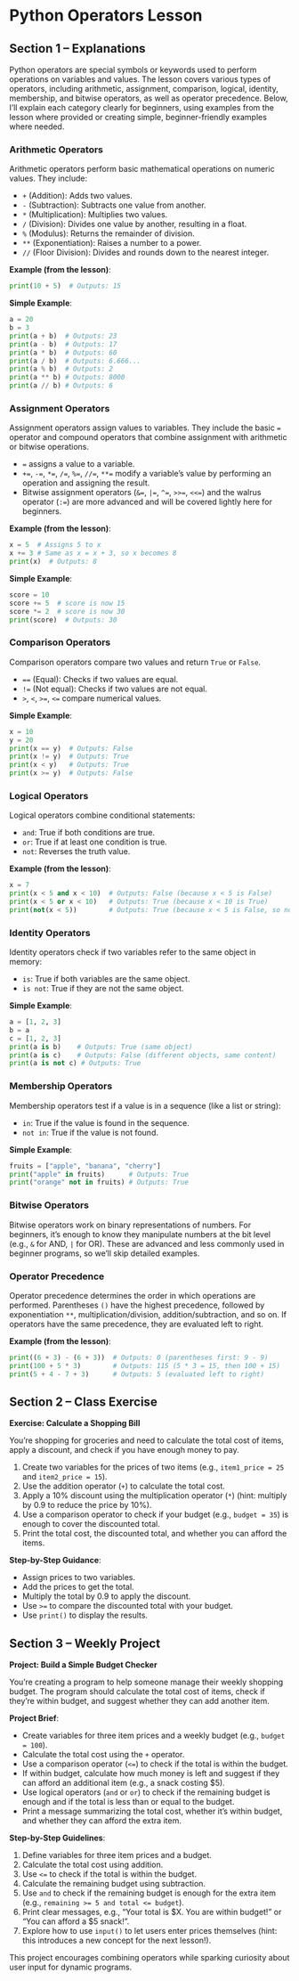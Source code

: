 # Python Operators Lesson

## Section 1 – Explanations

Python operators are special symbols or keywords used to perform operations on variables and values. The lesson covers various types of operators, including arithmetic, assignment, comparison, logical, identity, membership, and bitwise operators, as well as operator precedence. Below, I’ll explain each category clearly for beginners, using examples from the lesson where provided or creating simple, beginner-friendly examples where needed.

### Arithmetic Operators
Arithmetic operators perform basic mathematical operations on numeric values. They include:
- `+` (Addition): Adds two values.
- `-` (Subtraction): Subtracts one value from another.
- `*` (Multiplication): Multiplies two values.
- `/` (Division): Divides one value by another, resulting in a float.
- `%` (Modulus): Returns the remainder of division.
- `**` (Exponentiation): Raises a number to a power.
- `//` (Floor Division): Divides and rounds down to the nearest integer.

**Example (from the lesson)**:
```python
print(10 + 5)  # Outputs: 15
```

**Simple Example**:
```python
a = 20
b = 3
print(a + b)  # Outputs: 23
print(a - b)  # Outputs: 17
print(a * b)  # Outputs: 60
print(a / b)  # Outputs: 6.666...
print(a % b)  # Outputs: 2
print(a ** b) # Outputs: 8000
print(a // b) # Outputs: 6
```

### Assignment Operators
Assignment operators assign values to variables. They include the basic `=` operator and compound operators that combine assignment with arithmetic or bitwise operations.
- `=` assigns a value to a variable.
- `+=`, `-=`, `*=`, `/=`, `%=`, `//=`, `**=` modify a variable’s value by performing an operation and assigning the result.
- Bitwise assignment operators (`&=`, `|=`, `^=`, `>>=`, `<<=`) and the walrus operator (`:=`) are more advanced and will be covered lightly here for beginners.

**Example (from the lesson)**:
```python
x = 5  # Assigns 5 to x
x += 3 # Same as x = x + 3, so x becomes 8
print(x)  # Outputs: 8
```

**Simple Example**:
```python
score = 10
score += 5  # score is now 15
score *= 2  # score is now 30
print(score)  # Outputs: 30
```

### Comparison Operators
Comparison operators compare two values and return `True` or `False`.
- `==` (Equal): Checks if two values are equal.
- `!=` (Not equal): Checks if two values are not equal.
- `>`, `<`, `>=`, `<=` compare numerical values.

**Simple Example**:
```python
x = 10
y = 20
print(x == y)  # Outputs: False
print(x != y)  # Outputs: True
print(x < y)   # Outputs: True
print(x >= y)  # Outputs: False
```

### Logical Operators
Logical operators combine conditional statements:
- `and`: True if both conditions are true.
- `or`: True if at least one condition is true.
- `not`: Reverses the truth value.

**Example (from the lesson)**:
```python
x = 7
print(x < 5 and x < 10)  # Outputs: False (because x < 5 is False)
print(x < 5 or x < 10)   # Outputs: True (because x < 10 is True)
print(not(x < 5))        # Outputs: True (because x < 5 is False, so not False is True)
```

### Identity Operators
Identity operators check if two variables refer to the same object in memory:
- `is`: True if both variables are the same object.
- `is not`: True if they are not the same object.

**Simple Example**:
```python
a = [1, 2, 3]
b = a
c = [1, 2, 3]
print(a is b)    # Outputs: True (same object)
print(a is c)    # Outputs: False (different objects, same content)
print(a is not c) # Outputs: True
```

### Membership Operators
Membership operators test if a value is in a sequence (like a list or string):
- `in`: True if the value is found in the sequence.
- `not in`: True if the value is not found.

**Simple Example**:
```python
fruits = ["apple", "banana", "cherry"]
print("apple" in fruits)      # Outputs: True
print("orange" not in fruits) # Outputs: True
```

### Bitwise Operators
Bitwise operators work on binary representations of numbers. For beginners, it’s enough to know they manipulate numbers at the bit level (e.g., `&` for AND, `|` for OR). These are advanced and less commonly used in beginner programs, so we’ll skip detailed examples.

### Operator Precedence
Operator precedence determines the order in which operations are performed. Parentheses `()` have the highest precedence, followed by exponentiation `**`, multiplication/division, addition/subtraction, and so on. If operators have the same precedence, they are evaluated left to right.

**Example (from the lesson)**:
```python
print((6 + 3) - (6 + 3))  # Outputs: 0 (parentheses first: 9 - 9)
print(100 + 5 * 3)        # Outputs: 115 (5 * 3 = 15, then 100 + 15)
print(5 + 4 - 7 + 3)      # Outputs: 5 (evaluated left to right)
```

## Section 2 – Class Exercise

**Exercise: Calculate a Shopping Bill**

You’re shopping for groceries and need to calculate the total cost of items, apply a discount, and check if you have enough money to pay.

1. Create two variables for the prices of two items (e.g., `item1_price = 25` and `item2_price = 15`).
2. Use the addition operator (`+`) to calculate the total cost.
3. Apply a 10% discount using the multiplication operator (`*`) (hint: multiply by 0.9 to reduce the price by 10%).
4. Use a comparison operator to check if your budget (e.g., `budget = 35`) is enough to cover the discounted total.
5. Print the total cost, the discounted total, and whether you can afford the items.

**Step-by-Step Guidance**:
- Assign prices to two variables.
- Add the prices to get the total.
- Multiply the total by 0.9 to apply the discount.
- Use `>=` to compare the discounted total with your budget.
- Use `print()` to display the results.

## Section 3 – Weekly Project

**Project: Build a Simple Budget Checker**

You’re creating a program to help someone manage their weekly shopping budget. The program should calculate the total cost of items, check if they’re within budget, and suggest whether they can add another item.

**Project Brief**:
- Create variables for three item prices and a weekly budget (e.g., `budget = 100`).
- Calculate the total cost using the `+` operator.
- Use a comparison operator (`<=`) to check if the total is within the budget.
- If within budget, calculate how much money is left and suggest if they can afford an additional item (e.g., a snack costing $5).
- Use logical operators (`and` or `or`) to check if the remaining budget is enough and if the total is less than or equal to the budget.
- Print a message summarizing the total cost, whether it’s within budget, and whether they can afford the extra item.

**Step-by-Step Guidelines**:
1. Define variables for three item prices and a budget.
2. Calculate the total cost using addition.
3. Use `<=` to check if the total is within the budget.
4. Calculate the remaining budget using subtraction.
5. Use `and` to check if the remaining budget is enough for the extra item (e.g., `remaining >= 5 and total <= budget`).
6. Print clear messages, e.g., “Your total is $X. You are within budget!” or “You can afford a $5 snack!”.
7. Explore how to use `input()` to let users enter prices themselves (hint: this introduces a new concept for the next lesson!).

This project encourages combining operators while sparking curiosity about user input for dynamic programs.